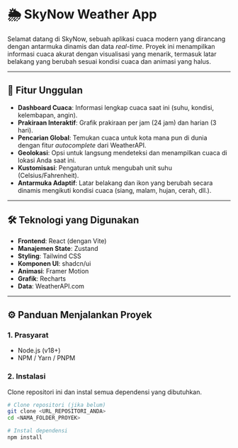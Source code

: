 # 🌦️ SkyNow Weather App

Selamat datang di SkyNow, sebuah aplikasi cuaca modern yang dirancang dengan antarmuka dinamis dan data *real-time*. Proyek ini menampilkan informasi cuaca akurat dengan visualisasi yang menarik, termasuk latar belakang yang berubah sesuai kondisi cuaca dan animasi yang halus.

---

## 🚀 Fitur Unggulan

-   **Dashboard Cuaca**: Informasi lengkap cuaca saat ini (suhu, kondisi, kelembapan, angin).
-   **Prakiraan Interaktif**: Grafik prakiraan per jam (24 jam) dan harian (3 hari).
-   **Pencarian Global**: Temukan cuaca untuk kota mana pun di dunia dengan fitur *autocomplete* dari WeatherAPI.
-   **Geolokasi**: Opsi untuk langsung mendeteksi dan menampilkan cuaca di lokasi Anda saat ini.
-   **Kustomisasi**: Pengaturan untuk mengubah unit suhu (Celsius/Fahrenheit).
-   **Antarmuka Adaptif**: Latar belakang dan ikon yang berubah secara dinamis mengikuti kondisi cuaca (siang, malam, hujan, cerah, dll.).

---

## 🛠️ Teknologi yang Digunakan

-   **Frontend**: React (dengan Vite)
-   **Manajemen State**: Zustand
-   **Styling**: Tailwind CSS
-   **Komponen UI**: shadcn/ui
-   **Animasi**: Framer Motion
-   **Grafik**: Recharts
-   **Data**: WeatherAPI.com

---

## ⚙️ Panduan Menjalankan Proyek

### 1. Prasyarat
-   Node.js (v18+)
-   NPM / Yarn / PNPM

### 2. Instalasi
Clone repositori ini dan instal semua dependensi yang dibutuhkan.
```bash
# Clone repositori (jika belum)
git clone <URL_REPOSITORI_ANDA>
cd <NAMA_FOLDER_PROYEK>

# Instal dependensi
npm install